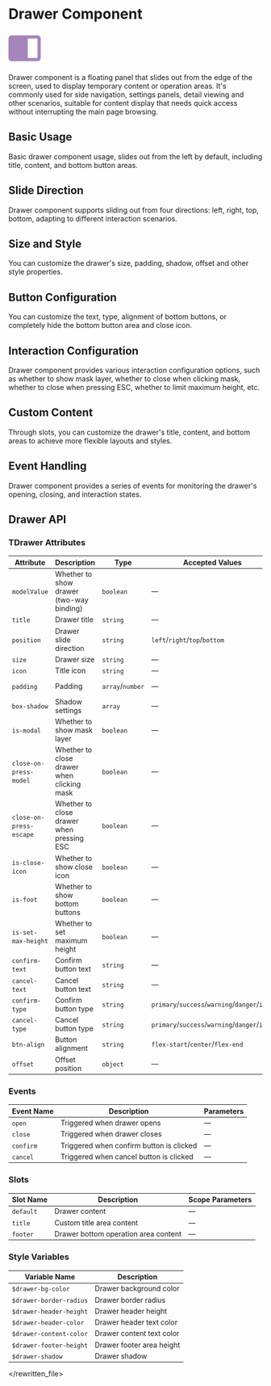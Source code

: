 <script setup lang="ts">
import drawerBasic from '../examples/drawer/basic.vue'
import drawerPosition from '../examples/drawer/position.vue'
import drawerStyle from '../examples/drawer/style.vue'
import drawerButton from '../examples/drawer/button.vue'
import drawerInteraction from '../examples/drawer/interaction.vue'
import drawerCustom from '../examples/drawer/custom.vue'
import drawerEvents from '../examples/drawer/events.vue'
</script>

# Drawer Component

![Drawer Component](/components/drawer.png)

Drawer component is a floating panel that slides out from the edge of the screen, used to display temporary content or operation areas. It's commonly used for side navigation, settings panels, detail viewing and other scenarios, suitable for content display that needs quick access without interrupting the main page browsing.

## Basic Usage

Basic drawer component usage, slides out from the left by default, including title, content, and bottom button areas.

<demo :component="drawerBasic" name="drawer" examples="basic" />

## Slide Direction

Drawer component supports sliding out from four directions: left, right, top, bottom, adapting to different interaction scenarios.

<demo :component="drawerPosition" name="drawer" examples="position" />

## Size and Style

You can customize the drawer's size, padding, shadow, offset and other style properties.

<demo :component="drawerStyle" name="drawer" examples="style" />

## Button Configuration

You can customize the text, type, alignment of bottom buttons, or completely hide the bottom button area and close icon.

<demo :component="drawerButton" name="drawer" examples="button" />

## Interaction Configuration

Drawer component provides various interaction configuration options, such as whether to show mask layer, whether to close when clicking mask, whether to close when pressing ESC, whether to limit maximum height, etc.

<demo :component="drawerInteraction" name="drawer" examples="interaction" />

## Custom Content

Through slots, you can customize the drawer's title, content, and bottom areas to achieve more flexible layouts and styles.

<demo :component="drawerCustom" name="drawer" examples="custom" />

## Event Handling

Drawer component provides a series of events for monitoring the drawer's opening, closing, and interaction states.

<demo :component="drawerEvents" name="drawer" examples="events" />

## Drawer API

### TDrawer Attributes

| Attribute             | Description                    | Type              | Accepted Values                     | Default    |
| --------------------- | ------------------------------ | ----------------- | ----------------------------------- | ---------- |
| `modelValue`          | Whether to show drawer (two-way binding) | `boolean`   | —                                   | `false`    |
| `title`               | Drawer title                   | `string`          | —                                   | —          |
| `position`            | Drawer slide direction         | `string`          | `left`/`right`/`top`/`bottom`       | `left`     |
| `size`                | Drawer size                    | `string`          | —                                   | `600px`    |
| `icon`                | Title icon                     | `string`          | —                                   | `inspiration` |
| `padding`             | Padding                        | `array`/`number`  | —                                   | `[12, 16, 12, 16]` |
| `box-shadow`          | Shadow settings                | `array`           | —                                   | —          |
| `is-modal`            | Whether to show mask layer     | `boolean`         | —                                   | `true`     |
| `close-on-press-model`| Whether to close drawer when clicking mask | `boolean` | —                                   | `true`     |
| `close-on-press-escape`| Whether to close drawer when pressing ESC | `boolean` | —                                   | `true`     |
| `is-close-icon`       | Whether to show close icon     | `boolean`         | —                                   | `true`     |
| `is-foot`             | Whether to show bottom buttons | `boolean`         | —                                   | `true`     |
| `is-set-max-height`   | Whether to set maximum height  | `boolean`         | —                                   | `true`     |
| `confirm-text`        | Confirm button text            | `string`          | —                                   | `Confirm`  |
| `cancel-text`         | Cancel button text             | `string`          | —                                   | `Cancel`   |
| `confirm-type`        | Confirm button type            | `string`          | `primary`/`success`/`warning`/`danger`/`info` | `primary` |
| `cancel-type`         | Cancel button type             | `string`          | `primary`/`success`/`warning`/`danger`/`info` | `default` |
| `btn-align`           | Button alignment               | `string`          | `flex-start`/`center`/`flex-end`    | `flex-end` |
| `offset`              | Offset position                | `object`          | —                                   | `{ x: 0, y: 0 }` |

### Events

| Event Name | Description                    | Parameters |
| ---------- | ------------------------------ | ---------- |
| `open`     | Triggered when drawer opens    | —          |
| `close`    | Triggered when drawer closes   | —          |
| `confirm`  | Triggered when confirm button is clicked | —    |
| `cancel`   | Triggered when cancel button is clicked  | —    |

### Slots

| Slot Name | Description                    | Scope Parameters |
| --------- | ------------------------------ | ---------------- |
| `default` | Drawer content                 | —                |
| `title`   | Custom title area content      | —                |
| `footer`  | Drawer bottom operation area content | —          |

### Style Variables

| Variable Name               | Description             |
| --------------------------- | ----------------------- |
| `$drawer-bg-color`          | Drawer background color |
| `$drawer-border-radius`     | Drawer border radius    |
| `$drawer-header-height`     | Drawer header height    |
| `$drawer-header-color`      | Drawer header text color |
| `$drawer-content-color`     | Drawer content text color |
| `$drawer-footer-height`     | Drawer footer area height |
| `$drawer-shadow`            | Drawer shadow           |
</rewritten_file> 